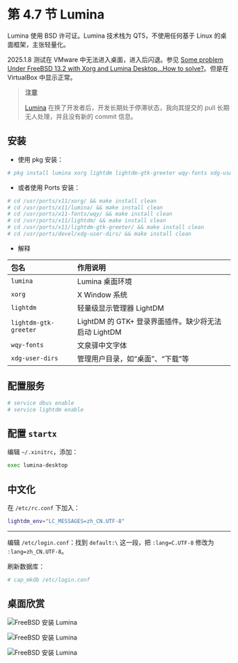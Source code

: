 # 第 4.7 节 Lumina

Lumina 使用 BSD 许可证。Lumina 技术栈为 QT5，不使用任何基于 Linux 的桌面框架，主张轻量化。

2025.1.8 测试在 VMware 中无法进入桌面，进入后闪退。参见 [Some problem Under FreeBSD 13.2 with Xorg and Lumina Desktop...How to solve?](https://forums.freebsd.org/threads/some-problem-under-freebsd-13-2-with-xorg-and-lumina-desktop-how-to-solve.88882/)。但是在 VirtualBox 中显示正常。


>**注意**
>
>[Lumina](https://github.com/lumina-desktop/lumina) 在换了开发者后，开发长期处于停滞状态，我向其提交的 pull 长期无人处理，并且没有新的 commit 信息。

## 安装

- 使用 pkg 安装：

```sh
# pkg install lumina xorg lightdm lightdm-gtk-greeter wqy-fonts xdg-user-dirs
```

- 或者使用 Ports 安装：

```sh
# cd /usr/ports/x11/xorg/ && make install clean
# cd /usr/ports/x11/lumina/ && make install clean
# cd /usr/ports/x11-fonts/wqy/ && make install clean
# cd /usr/ports/x11/lightdm/ && make install clean
# cd /usr/ports/x11/lightdm-gtk-greeter/ && make install clean
# cd /usr/ports/devel/xdg-user-dirs/ && make install clean 
```

- 解释

| 包名                   | 作用说明                                                                 |
|:------------------------|:--------------------------------------------------------------------------|
| `lumina`               | Lumina 桌面环境 |
| `xorg`                 | X Window 系统 |
| `lightdm`              | 轻量级显示管理器 LightDM|
| `lightdm-gtk-greeter`  | LightDM 的 GTK+ 登录界面插件。缺少将无法启动 LightDM |
| `wqy-fonts`            | 文泉驿中文字体|
| `xdg-user-dirs`        | 管理用户目录，如“桌面”、“下载”等 |


## 配置服务


```sh
# service dbus enable
# service lightdm enable
```

## 配置 `startx`

编辑 `~/.xinitrc`，添加：

```sh
exec lumina-desktop
```

## 中文化

在 `/etc/rc.conf` 下加入：

```sh
lightdm_env="LC_MESSAGES=zh_CN.UTF-8" 
```

---

编辑 `/etc/login.conf`：找到 `default:\` 这一段，把 `:lang=C.UTF-8` 修改为 `:lang=zh_CN.UTF-8`。

刷新数据库：

```sh
# cap_mkdb /etc/login.conf
```

## 桌面欣赏

![FreeBSD 安装 Lumina](../.gitbook/assets/lumina1.png)

![FreeBSD 安装 Lumina](../.gitbook/assets/lumina2.png)

![FreeBSD 安装 Lumina](../.gitbook/assets/lumina3.png)
